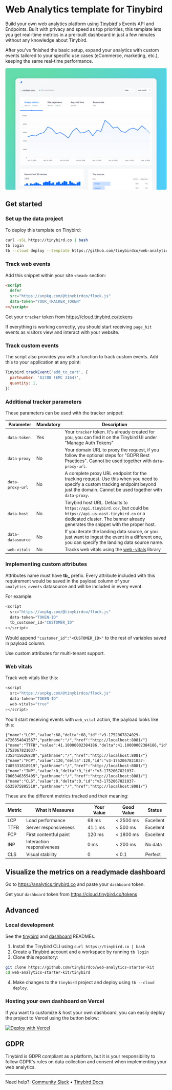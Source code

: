 # Web Analytics template for Tinybird

Build your own web analytics platform using [Tinybird](https://www.tinybird.co/)'s Events API and Endpoints. Built with privacy and speed as top priorities, this template lets you get real-time metrics in a pre-built dashboard in just a few minutes without any knowledge about Tinybird.

After you've finished the basic setup, expand your analytics with custom events tailored to your specific use cases (eCommerce, marketing, etc.), keeping the same real-time performance.

![Tinybird Web Analytics Dashboard](./assets/img/repo-banner.png)

## Get started

### Set up the data project

To deploy this template on Tinybird:

```bash
curl -sSL https://tinybird.co | bash
tb login
tb --cloud deploy --template https://github.com/tinybirdco/web-analytics-starter-kit/tree/main/tinybird
```

### Track web events

Add this snippet within your site `<head>` section:

```html
<script
  defer
  src="https://unpkg.com/@tinybirdco/flock.js"
  data-token="YOUR_TRACKER_TOKEN"
></script>
```

Get your `tracker` token from https://cloud.tinybird.co/tokens

If everything is working correctly, you should start receiving `page_hit` events as visitors view and interact with your website.

### Track custom events

The script also provides you with a function to track custom events. Add this to your application at any point:

```js
Tinybird.trackEvent('add_to_cart', {
  partnumber: 'A1708 (EMC 3164)',
  quantity: 1,
})
```

### Additional tracker parameters

These parameters can be used with the tracker snippet:

| Parameter         | Mandatory | Description                                                                                                                                                                                       |
| ----------------- | --------- | ------------------------------------------------------------------------------------------------------------------------------------------------------------------------------------------------- |
| `data-token`      | Yes       | Your `tracker` token. It's already created for you, you can find it on the Tinybird UI under "Manage Auth Tokens"                                                                                 |
| `data-proxy`      | No        | Your domain URL to proxy the request, if you follow the optional steps for "GDPR Best Practices". Cannot be used together with `data-proxy-url`.                                                  |
| `data-proxy-url`  | No        | A complete proxy URL endpoint for the tracking request. Use this when you need to specify a custom tracking endpoint beyond just the domain. Cannot be used together with `data-proxy`.             |
| `data-host`       | No        | Tinybird host URL. Defaults to `https://api.tinybird.co/`, but could be `https://api.us-east.tinybird.co` or a dedicated cluster. The banner already generates the snippet with the proper host.  |
| `data-datasource` | No        | If you iterate the landing data source, or you just want to ingest the event in a different one, you can specify the landing data source name. 
| `web-vitals`      | No        | Tracks web vitals using the [web-vitals](https://www.npmjs.com/package/web-vitals) library 

### Implementing custom attributes

 Attributes name must have **tb\_** prefix. Every attribute included with this requirement would be saved in the payload column of your `analytics_events` datasource and will be included in every event. 
 
 For example:

```js
<script
  src="https://unpkg.com/@tinybirdco/flock.js"
  data-token="TOKEN-ID"
  tb_customer_id="CUSTOMER_ID"
></script>
```

Would append `"customer_id":"<CUSTOMER_ID>"` to the rest of variables saved in payload column.

Use custom attributes for multi-tenant support.

### Web vitals

Track web vitals like this:

```js
<script
  src="https://unpkg.com/@tinybirdco/flock.js"
  data-token="TOKEN-ID"
  web-vitals="true"
></script>
```

You'll start receiving events with `web_vital` action, the payload  looks like this:

```
{"name":"LCP","value":68,"delta":68,"id":"v3-1752067824029-4726354841567","pathname":"/","href":"http://localhost:8081/"}
{"name":"TTFB","value":41.10000002384186,"delta":41.10000002384186,"id":"v3-1752067821037-7353415626830","pathname":"/","href":"http://localhost:8081/"}
{"name":"FCP","value":120,"delta":120,"id":"v3-1752067821037-7485331818919","pathname":"/","href":"http://localhost:8081/"}
{"name":"INP","value":0,"delta":0,"id":"v3-1752067821037-7066346355405","pathname":"/","href":"http://localhost:8081/"}
{"name":"CLS","value":0,"delta":0,"id":"v3-1752067821037-6535975895510","pathname":"/","href":"http://localhost:8081/"}
```

These are the different metrics tracked and their meaning:

| Metric | What it Measures           | Your Value | Good Value   | Status     |
|--------|---------------------------|------------|--------------|------------|
| LCP    | Load performance          | 68 ms      | < 2500 ms    | Excellent  |
| TTFB   | Server responsiveness     | 41.1 ms    | < 500 ms     | Excellent  |
| FCP    | First contentful paint    | 120 ms     | < 1800 ms    | Excellent  |
| INP    | Interaction responsiveness| 0 ms       | < 200 ms     | No data    |
| CLS    | Visual stability          | 0          | < 0.1        | Perfect    |


## Visualize the metrics on a readymade dashboard

Go to https://analytics.tinybird.co and paste your `dashboard` token.

Get your `dashboard` token from https://cloud.tinybird.co/tokens

## Advanced

### Local development

See the [tinybird](./tinybird/README.md) and [dashboard](./dashboard/README.md) READMEs.

1. Install the Tinybird CLI using `curl https://tinybird.co | bash`
2. Create a [Tinybird](https://tinybird.co) account and a workspace by running `tb login`
3. Clone this repository:

```bash
git clone https://github.com/tinybirdco/web-analytics-starter-kit
cd web-analytics-starter-kit/tinybird
```

4. Make changes to the `tinybird` project and deploy using `tb --cloud deploy`.

### Hosting your own dashboard on Vercel

If you want to customize & host your own dashboard, you can easily deploy the project to Vercel using the button below:

[![Deploy with Vercel](https://vercel.com/button)](https://vercel.com/new/clone?repository-url=https%3A%2F%2Fgithub.com%2Ftinybirdco%2Fweb-analytics-starter-kit&project-name=tinybird-web-analytics-starter-kit&repository-name=tinybird-web-analytics-starter-kit&demo-title=Tinybird%20Web%20Analytics&demo-description=A%20privacy-first%20Web%20Analytics%20project%20built%20with%20Tinybird&demo-url=https%3A%2F%2Fanalytics.tinybird.co%2F&demo-image=//github.com/tinybirdco/web-analytics-starter-kit/blob/main/dashboard/public/banner.png?raw=true&root-directory=dashboard&integration-ids=oac_uoH2YyxhaS1H6UYvtuRbRbDY)

## GDPR

Tinybird is GDPR compliant as a platform, but it is your responsibility to follow GDPR's rules on data collection and consent when implementing your web analytics.

---

Need help?: [Community Slack](https://www.tinybird.co/join-our-slack-community) &bull; [Tinybird Docs](https://docs.tinybird.co/)
